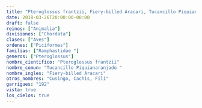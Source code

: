 ```yaml
---
title: "Pteroglossus frantzii, Fiery-billed Aracari, Tucancillo Piquianaranjado "
date: 2018-03-26T20:00:00-00:00
draft: false
reinos: ["Animalia"]
divisiones: ["Chordata"]
clases: ["Aves"]
ordenes: ["Piciformes"]
familias: ["Ramphastidae "]
generos: ["Pteroglossus"]
nombre_cientifico: "Pteroglossus frantzii"
nombre_comun: "Tucancillo Piquianaranjado "
nombre_ingles: "Fiery-billed Aracari"
otros_nombres: "Cusingo, Cachis, Filí"
garrigues: "192"
vista: true
los_cielos: true
---
```

